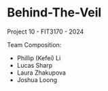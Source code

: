 # Behind-The-Veil

Project 10 - FIT3170 - 2024

Team Composition:

- Phillip (Kefei) Li
- Lucas Sharp
- Laura Zhakupova
- Joshua Loong
